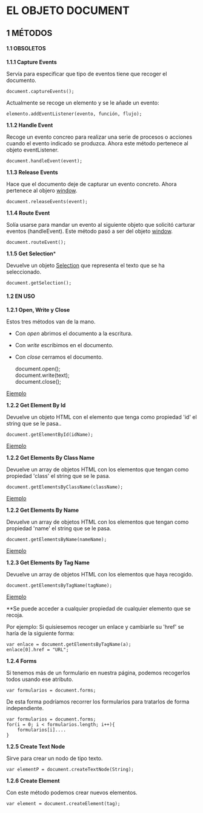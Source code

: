 # EL OBJETO DOCUMENT
## 1 MÉTODOS
#### 1.1 OBSOLETOS
**1.1.1 Capture Events**

Servía para especificar que tipo de eventos tiene que recoger el documento.

    document.captureEvents();    

Actualmente se recoge un elemento y se le añade un evento: 

    elemento.addEventListener(evento, función, flujo);    

**1.1.2 Handle Event**

Recoge un evento concreo para realizar una serie de procesos o acciones cuando el evento indicado se produzca.
Ahora este método pertenece al objeto eventListener.

    document.handleEvent(event);    

**1.1.3 Release Events**

Hace que el documento deje de capturar un evento concreto.
Ahora pertenece al objero [window](https://www.w3schools.com/jsref/obj_window.asp).

    document.releaseEvents(event);    

**1.1.4 Route Event**

Solía usarse para mandar un evento al siguiente objeto que solicitó carturar eventos (handleEvent).
Este método pasó a ser del objeto [window](https://www.w3schools.com/jsref/obj_window.asp).

    document.routeEvent();

**1.1.5 Get Selection**\*

Devuelve un objeto [Selection](https://developer.mozilla.org/es/docs/Web/API/Selection) que representa el texto que se ha seleccionado.

    document.getSelection();    


#### 1.2 EN USO
**1.2.1 Open, Write y Close**

Estos tres métodos van de la mano.

- Con *open* abrimos el documento a la escritura.

- Con *write* escribimos en el documento.

- Con *close* cerramos el documento.


    document.open();     
    document.write(text);    
    document.close();    

[Ejemplo](../examples/ej01/index.html)

**1.2.2 Get Element By Id**

Devuelve un objeto HTML con el elemento que tenga como propiedad 'id' el string que se le pasa..

    document.getElementById(idName);   

[Ejemplo](../examples/ej02/index.html)

**1.2.2 Get Elements By Class Name**

Devuelve un array de objetos HTML con los elementos que tengan como propiedad 'class' el string que se le pasa.

    document.getElementsByClassName(className);   

[Ejemplo](../examples/ej10/index.html)

**1.2.2 Get Elements By Name**

Devuelve un array de objetos HTML con los elementos que tengan como propiedad 'name' el string que se le pasa.

    document.getElementsByName(nameName);

[Ejemplo](../examples/ej03/index.html)    

**1.2.3 Get Elements By Tag Name**

Devuelve un array de objetos HTML con los elementos que haya recogido.

    document.getElementsByTagName(tagName);    

[Ejemplo](../examples/ej04/index.html)

\**Se puede acceder a cualquier propiedad de cualquier elemento que se recoja.

Por ejemplo: Si quisiesemos recoger un enlace y cambiarle su 'href' se haría de la siguiente forma:

    var enlace = document.getElementsByTagName(a);
    enlace[0].href = "URL";

**1.2.4 Forms**

Si tenemos más de un formulario en nuestra página, podemos recogerlos todos usando ese atributo.

    var formularios = document.forms;   

De esta forma podríamos recorrer los formularios para tratarlos de forma independiente.

    var formularios = document.forms;
    for(i = 0; i < formularios.length; i++){
        formularios[i]....
    }

**1.2.5 Create Text Node**

Sirve para crear un nodo de tipo texto.

    var elementP = document.createTextNode(String);

**1.2.6 Create Element**

Con este método podemos crear nuevos elementos.

    var element = document.createElement(tag);


